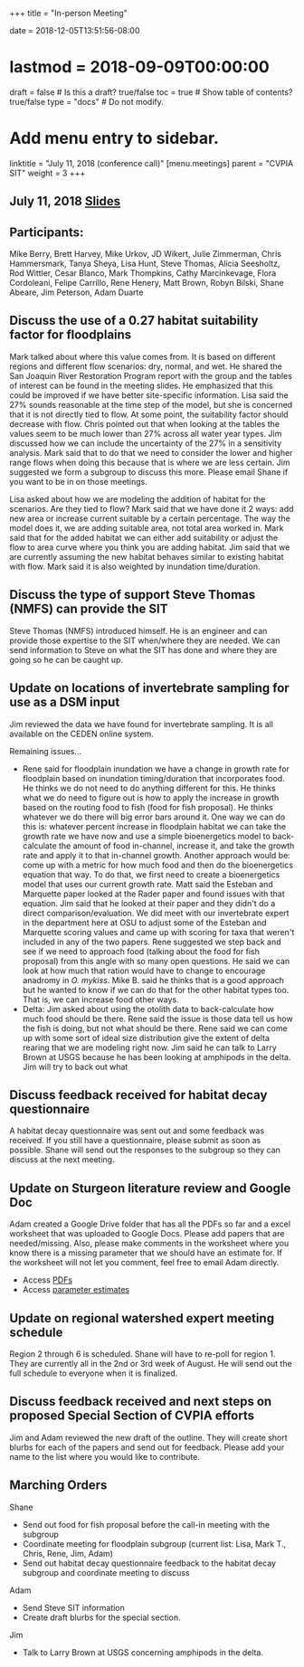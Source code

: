 +++
title = "In-person Meeting"

date = 2018-12-05T13:51:56-08:00
# lastmod = 2018-09-09T00:00:00

draft = false  # Is this a draft? true/false
toc = true  # Show table of contents? true/false
type = "docs"  # Do not modify.

# Add menu entry to sidebar.
linktitle = "July 11, 2018 (conference call)"
[menu.meetings]
  parent = "CVPIA SIT"
  weight = 3
+++

## July 11, 2018 [Slides](https://s3-us-west-2.amazonaws.com/cvpia-meeting-slides/July+11+2018+meeting+slides.pdf)

## Participants:
Mike Berry, Brett Harvey, Mike Urkov, JD Wikert, Julie Zimmerman, Chris Hammersmark, Tanya Sheya, Lisa Hunt, Steve Thomas, Alicia Seesholtz, Rod Wittler, Cesar Blanco, Mark Thompkins, Cathy Marcinkevage, Flora Cordoleani, Felipe Carrillo, Rene Henery, Matt Brown, Robyn Bilski, Shane Abeare, Jim Peterson, Adam Duarte

## Discuss the use of a 0.27 habitat suitability factor for floodplains
Mark talked about where this value comes from. It is based on different regions and different flow scenarios: dry, normal, and wet. He shared the San Joaquin River Restoration Program report with the group and the tables of interest can be found in the meeting slides. He emphasized that this could be improved if we have better site-specific information. Lisa said the 27% sounds reasonable at the time step of the model, but she is concerned that it is not directly tied to flow. At some point, the suitability factor should decrease with flow. Chris pointed out that when looking at the tables the values seem to be much lower than 27% across all water year types. Jim discussed how we can include the uncertainty of the 27% in a sensitivity analysis. Mark said that to do that we need to consider the lower and higher range flows when doing this because that is where we are less certain. Jim suggested we form a subgroup to discuss this more. Please email Shane if you want to be in on those meetings.

Lisa asked about how we are modeling the addition of habitat for the scenarios. Are they tied to flow? Mark said that we have done it 2 ways: add new area or increase current suitable by a certain percentage. The way the model does it, we are adding suitable area, not total area worked in. Mark said that for the added habitat we can either add suitability or adjust the flow to area curve where you think you are adding habitat. Jim said that we are currently assuming the new habitat behaves similar to existing habitat with flow. Mark said it is also weighted by inundation time/duration.

## Discuss the type of support Steve Thomas (NMFS) can provide the SIT

Steve Thomas (NMFS) introduced himself. He is an engineer and can provide those expertise to the SIT when/where they are needed. We can send information to Steve on what the SIT has done and where they are going so he can be caught up.



## Update on locations of invertebrate sampling for use as a DSM input

Jim reviewed the data we have found for invertebrate sampling. It is all available on the CEDEN online system.

Remaining issues…

- Rene said for floodplain inundation we have a change in growth rate for floodplain based on inundation timing/duration that incorporates food. He thinks we do not need to do anything different for this. He thinks what we do need to figure out is how to apply the increase in growth based on the routing food to fish (food for fish proposal). He thinks whatever we do there will big error bars around it. One way we can do this is: whatever percent increase in floodplain habitat we can take the growth rate we have now and use a simple bioenergetics model to back-calculate the amount of food in-channel, increase it, and take the growth rate and apply it to that in-channel growth. Another approach would be: come up with a metric for how much food and then do the bioenergetics equation that way. To do that, we first need to create a bioenergetics model that uses our current growth rate. Matt said the Esteban and Marquette paper looked at the Rader paper and found issues with that equation. Jim said that he looked at their paper and they didn&#39;t do a direct comparison/evaluation. We did meet with our invertebrate expert in the department here at OSU to adjust some of the Esteban and Marquette scoring values and came up with scoring for taxa that weren&#39;t included in any of the two papers. Rene suggested we step back and see if we need to approach food (talking about the food for fish proposal) from this angle with so many open questions. He said we can look at how much that ration would have to change to encourage anadromy in _O. mykiss_. Mike B. said he thinks that is a good approach but he wanted to know if we can do that for the other habitat types too. That is, we can increase food other ways.
- Delta: Jim asked about using the otolith data to back-calculate how much food should be there. Rene said the issue is those data tell us how the fish is doing, but not what should be there. Rene said we can come up with some sort of ideal size distribution give the extent of delta rearing that we are modeling right now. Jim said he can talk to Larry Brown at USGS because he has been looking at amphipods in the delta. Jim will try to back out what

## Discuss feedback received for habitat decay questionnaire

A habitat decay questionnaire was sent out and some feedback was received. If you still have a questionnaire, please submit as soon as possible. Shane will send out the responses to the subgroup so they can discuss at the next meeting.



## Update on Sturgeon literature review and Google Doc

Adam created a Google Drive folder that has all the PDFs so far and a excel worksheet that was uploaded to Google Docs. Please add papers that are needed/missing. Also, please make comments in the worksheet where you know there is a missing parameter that we should have an estimate for. If the worksheet will not let you comment, feel free to email Adam directly.

- Access [PDFs](https://drive.google.com/drive/folders/1npHEf\_yXd5Xwraih0qwnZo6rDSutLBk\_?usp=sharing)
- Access [parameter estimates](https://docs.google.com/spreadsheets/d/1WorqjW1muDCIEXoVreyalJWnQ\_JWawWn8rA1xxtrTxE/edit?usp=sharing)

## Update on regional watershed expert meeting schedule

Region 2 through 6 is scheduled. Shane will have to re-poll for region 1. They are currently all in the 2nd or 3rd week of August. He will send out the full schedule to everyone when it is finalized.

## Discuss feedback received and next steps on proposed Special Section of CVPIA efforts

Jim and Adam reviewed the new draft of the outline. They will create short blurbs for each of the papers and send out for feedback. Please add your name to the list where you would like to contribute.



## Marching Orders 

Shane

- Send out food for fish proposal before the call-in meeting with the subgroup
- Coordinate meeting for floodplain subgroup (current list: Lisa, Mark T., Chris, Rene, Jim, Adam)
- Send out habitat decay questionnaire feedback to the habitat decay subgroup and coordinate meeting to discuss

Adam

- Send Steve SIT information
- Create draft blurbs for the special section.

Jim

- Talk to Larry Brown at USGS concerning amphipods in the delta.